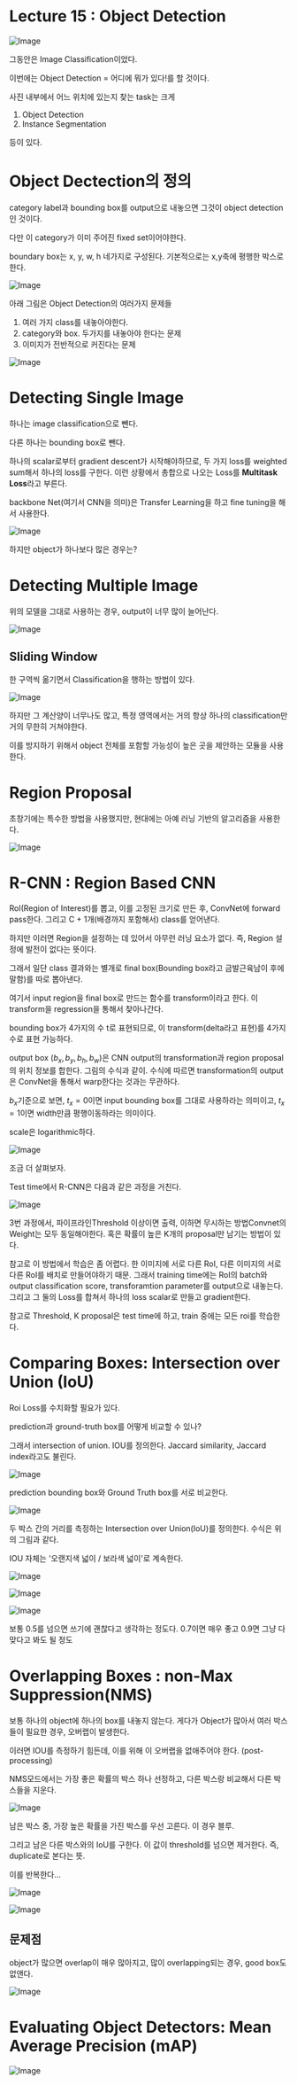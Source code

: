 # Lecture 15 : Object Detection

![Image](https://i.imgur.com/47RlUFe.jpg)

그동안은 Image Classification이었다.

이번에는 Object Detection = 어디에 뭐가 있다!를 할 것이다.

사진 내부에서 어느 위치에 있는지 찾는 task는 크게

1. Object Detection
2. Instance Segmentation

등이 있다.

# Object Dectection의 정의

category label과 bounding box를 output으로 내놓으면 그것이 object detection인 것이다.

다만 이 category가 이미 주어진 fixed set이어야한다.

boundary box는 x, y, w, h 네가지로 구성된다. 기본적으로는 x,y축에 평행한 박스로 한다.

![Image](https://i.imgur.com/U51WMt3.jpg)

아래 그림은 Object Detection의 여러가지 문제들

1. 여러 가지 class를 내놓아야한다.
2. category와 box. 두가지를 내놓아야 한다는 문제
3. 이미지가 전반적으로 커진다는 문제

![Image](https://i.imgur.com/lPNJIOU.jpg)

# Detecting Single Image

하나는 image classification으로 뺀다.

다른 하나는 bounding box로 뺀다.

하나의 scalar로부터 gradient descent가 시작해야하므로, 두 가지 loss를 weighted sum해서 하나의 loss를 구한다. 이런 상황에서 총합으로 나오는 Loss를 **Multitask Loss**라고 부른다.

backbone Net(여기서 CNN을 의미)은 Transfer Learning을 하고 fine tuning을 해서 사용한다.

![Image](https://i.imgur.com/WtY5u3T.jpg)

하지만 object가 하나보다 많은 경우는?

# Detecting Multiple Image

위의 모델을 그대로 사용하는 경우, output이 너무 많이 늘어난다.

![Image](https://i.imgur.com/mmnfbVn.jpg)

## Sliding Window

한 구역씩 옮기면서 Classification을 행하는 방법이 있다.

![Image](https://i.imgur.com/cmaFLQa.jpg)

하지만 그 계산양이 너무나도 많고, 특정 영역에서는 거의 항상 하나의 classification만 거의 무한히 거쳐야한다.

이를 방지하기 위해서 object 전체를 포함할 가능성이 높은 곳을 제안하는 모듈을 사용한다.

# Region Proposal

초창기에는 특수한 방법을 사용했지만, 현대에는 아예 러닝 기반의 알고리즘을 사용한다.

![Image](https://i.imgur.com/UVdGZ2q.jpg)

# R-CNN : Region Based CNN

RoI(Region of Interest)를 뽑고, 이를 고정된 크기로 만든 후, ConvNet에 forward pass한다. 그리고 C + 1개(배경까지 포함해서) class를 얻어낸다.

하지만 이러면 Region을 설정하는 데 있어서 아무런 러닝 요소가 없다. 즉, Region 설정에 발전이 없다는 뜻이다. 

그래서 일단 class 결과와는 별개로 final box(Bounding box라고 금발근육남이 후에 말함)를 따로 뽑아낸다.

여기서 input region을 final box로 만드는 함수를 transform이라고 한다. 이 transform을 regression을 통해서 찾아나간다.

bounding box가 4가지의 수 t로 표현되므로, 이 transform(delta라고 표현)를 4가지 수로 표현 가능하다.

output box $(b_x, b_y, b_h, b_w)$은 CNN output의 transformation과 region proposal의 위치 정보를 합한다. 그림의 수식과 같이. 수식에 따르면 transformation의 output은 ConvNet을 통해서 warp한다는 것과는 무관하다.

$b_x$기준으로 보면, $t_x = 0$이면 input bounding box를 그대로 사용하라는 의미이고, $t_x = 1$이면 width만큼 평행이동하라는 의미이다.

scale은 logarithmic하다.

![Image](https://i.imgur.com/rbwmIR0.jpg)

조금 더 살펴보자.

Test time에서 R-CNN은 다음과 같은 과정을 거친다.

![Image](https://i.imgur.com/VUeIApw.jpg)

3번 과정에서, 파이프라인Threshold 이상이면 출력, 이하면 무시하는 방법Convnet의 Weight는 모두 동일해야한다. 혹은 확률이 높은 K개의 proposal만 남기는 방법이 있다.

참고로 이 방법에서 학습은 좀 어렵다. 한 이미지에 서로 다른 RoI, 다른 이미지의 서로 다른 RoI를 배치로 만들어야하기 때문. 그래서 training time에는 RoI의 batch와 output classification score, transforamtion parameter를 output으로 내놓는다. 그리고 그 둘의 Loss를 합쳐서 하나의 loss scalar로 만들고 gradient한다.

참고로 Threshold, K proposal은 test time에 하고, train 중에는 모든 roi를 학습한다.

# Comparing Boxes: Intersection over Union (IoU)

Roi Loss를 수치화할 필요가 있다.

prediction과 ground-truth box를 어떻게 비교할 수 있나?

그래서 intersection of union. IOU를 정의한다. Jaccard similarity, Jaccard index라고도 불린다.

![Image](https://i.imgur.com/GbsbKUz.jpg)

prediction bounding box와 Ground Truth box를 서로 비교한다.

![Image](https://i.imgur.com/MJxNEPd.jpg)

두 박스 간의 거리를 측정하는 Intersection over Union(IoU)를 정의한다. 수식은 위의 그림과 같다.

IOU 자체는 '오랜지색 넓이 / 보라색 넓이'로 계속한다.

![Image](https://i.imgur.com/DyxNVrC.jpg)

![Image](https://i.imgur.com/OLxQn3C.jpg)

![Image](https://i.imgur.com/qHxlbhP.jpg)

보통 0.5를 넘으면 쓰기에 괜찮다고 생각하는 정도다. 0.7이면 매우 좋고 0.9면 그냥 다 맞다고 봐도 될 정도

# Overlapping Boxes : non-Max Suppression(NMS)

보통 하나의 object에 하나의 box를 내놓지 않는다. 게다가 Object가 많아서 여러 박스들이 필요한 경우, 오버랩이 발생한다.

이러면 IOU를 측정하기 힘든데, 이를 위해 이 오버랩을 없애주어야 한다. (post-processing)

NMS모드에서는 가장 좋은 확률의 박스 하나 선정하고, 다른 박스랑 비교해서 다른 박스들을 지운다.

![Image](https://i.imgur.com/ojBnHo0.jpg)

남은 박스 중, 가장 높은 확률을 가진 박스를 우선 고른다. 이 경우 블루.

그리고 남은 다른 박스와의 IoU를 구한다. 이 값이 threshold를 넘으면 제거한다. 즉, duplicate로 본다는 뜻.

이를 반복한다...

![Image](https://i.imgur.com/TcN72re.jpg)

![Image](https://i.imgur.com/1Fy5WG9.jpg)

## 문제점

object가 많으면 overlap이 매우 많아지고, 많이 overlapping되는 경우, good box도 없앤다.

![Image](https://i.imgur.com/4qBN7XJ.jpg)


# Evaluating Object Detectors: Mean Average Precision (mAP)

![Image](https://i.imgur.com/UcvIFag.jpg)